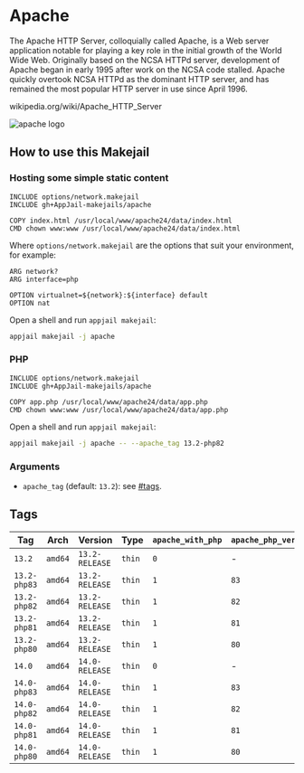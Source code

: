 # Apache

The Apache HTTP Server, colloquially called Apache, is a Web server application notable for playing a key role in the initial growth of the World Wide Web. Originally based on the NCSA HTTPd server, development of Apache began in early 1995 after work on the NCSA code stalled. Apache quickly overtook NCSA HTTPd as the dominant HTTP server, and has remained the most popular HTTP server in use since April 1996.

wikipedia.org/wiki/Apache\_HTTP\_Server

![apache logo](https://imgur.com/hOJRhwb.png)

## How to use this Makejail

### Hosting some simple static content

```
INCLUDE options/network.makejail
INCLUDE gh+AppJail-makejails/apache

COPY index.html /usr/local/www/apache24/data/index.html
CMD chown www:www /usr/local/www/apache24/data/index.html
```

Where `options/network.makejail` are the options that suit your environment, for example:

```
ARG network?
ARG interface=php

OPTION virtualnet=${network}:${interface} default
OPTION nat
```

Open a shell and run `appjail makejail`:

```sh
appjail makejail -j apache
```

### PHP

```
INCLUDE options/network.makejail
INCLUDE gh+AppJail-makejails/apache

COPY app.php /usr/local/www/apache24/data/app.php
CMD chown www:www /usr/local/www/apache24/data/app.php
```

Open a shell and run `appjail makejail`:

```sh
appjail makejail -j apache -- --apache_tag 13.2-php82
```

### Arguments

* `apache_tag` (default: `13.2`): see [#tags](#tags).

## Tags

| Tag          | Arch    | Version        | Type   | `apache_with_php` | `apache_php_version` |
| ------------ | ------- | -------------- | ------ | ----------------- | -------------------- |
| `13.2`       | `amd64` | `13.2-RELEASE` | `thin` |        `0`        |          -           |
| `13.2-php83` | `amd64` | `13.2-RELEASE` | `thin` |        `1`        |         `83`         |
| `13.2-php82` | `amd64` | `13.2-RELEASE` | `thin` |        `1`        |         `82`         |
| `13.2-php81` | `amd64` | `13.2-RELEASE` | `thin` |        `1`        |         `81`         |
| `13.2-php80` | `amd64` | `13.2-RELEASE` | `thin` |        `1`        |         `80`         |
| `14.0`       | `amd64` | `14.0-RELEASE` | `thin` |        `0`        |          -           |
| `14.0-php83` | `amd64` | `14.0-RELEASE` | `thin` |        `1`        |         `83`         |
| `14.0-php82` | `amd64` | `14.0-RELEASE` | `thin` |        `1`        |         `82`         |
| `14.0-php81` | `amd64` | `14.0-RELEASE` | `thin` |        `1`        |         `81`         |
| `14.0-php80` | `amd64` | `14.0-RELEASE` | `thin` |        `1`        |         `80`         |
